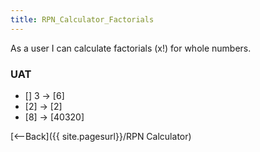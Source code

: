 ```yaml
---
title: RPN_Calculator_Factorials
---
```

As a user I can calculate factorials (x!) for whole numbers.

### UAT
* [] 3 <enter> <fac> -> [6]
* [2] <fac> -> [2]
* [8] <fac> -> [40320]

[<--Back]({{ site.pagesurl}}/RPN Calculator)